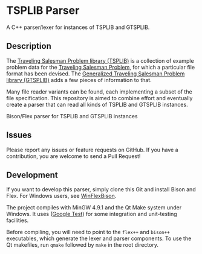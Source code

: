 # TSPLIB Parser
A C++ parser/lexer for instances of TSPLIB and GTSPLIB.

## Description
The [Traveling Salesman Problem library (TSPLIB)](http://www.iwr.uni-heidelberg.de/groups/comopt/software/TSPLIB95/) is a collection of example problem data for the [Traveling Salesman Problem](http://en.wikipedia.org/wiki/Travelling_salesman_problem), for which a particular file format has been devised. The [Generalized Traveling Salesman Problem library (GTSPLIB)](http://www.cs.nott.ac.uk/~dxk/gtsp.html) adds a few pieces of information to that.

Many file reader variants can be found, each implementing a subset of the file specification. This repository is aimed to combine effort and eventually create a parser that can read all kinds of TSPLIB and GTSPLIB instances.

Bison/Flex parser for TSPLIB and GTSPLIB instances

## Issues

Please report any issues or feature requests on GitHub. If you have a contribution, you are welcome to send a Pull Request!

## Development

If you want to develop this parser, simply clone this Git and install Bison and Flex. For Windows users, see [WinFlexBison](http://sourceforge.net/projects/winflexbison/).

The project compiles with MinGW 4.9.1 and the Qt Make system under Windows. It uses ([Google Test](https://github.com/smarr/googletest)) for some integration and unit-testing facilities.


Before compiling, you will need to point to the `flex++` and `bison++` executables, which generate the lexer and parser components. 
To use the Qt makefiles, run `qmake` followed by `make` in the root directory.